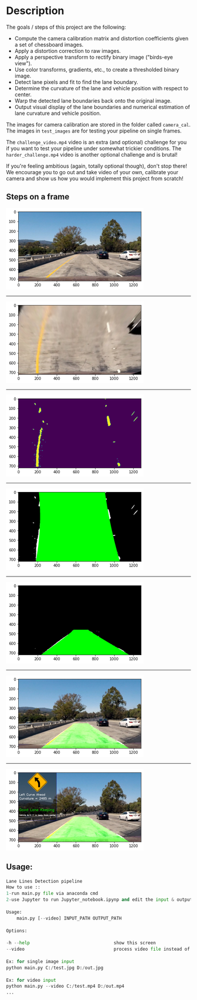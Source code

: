 # Description
The goals / steps of this project are the following:


* Compute the camera calibration matrix and distortion coefficients given a set of chessboard images.
* Apply a distortion correction to raw images.
* Apply a perspective transform to rectify binary image ("birds-eye view").
* Use color transforms, gradients, etc., to create a thresholded binary image.
* Detect lane pixels and fit to find the lane boundary.
* Determine the curvature of the lane and vehicle position with respect to center.
* Warp the detected lane boundaries back onto the original image.
* Output visual display of the lane boundaries and numerical estimation of lane curvature and vehicle position.

The images for camera calibration are stored in the folder called `camera_cal`.  The images in `test_images` are for testing your pipeline on single frames.

The `challenge_video.mp4` video is an extra (and optional) challenge for you if you want to test your pipeline under somewhat trickier conditions.  The `harder_challenge.mp4` video is another optional challenge and is brutal!

If you're feeling ambitious (again, totally optional though), don't stop there!  We encourage you to go out and take video of your own, calibrate your camera and show us how you would implement this project from scratch!
## Steps on a frame
![png](steps_example/1.png)
***********************
![png](steps_example/2.png)
******************
![png](steps_example/3.png)
******************
![png](steps_example/4.png)
******************
![png](steps_example/5.png)
******************
![png](steps_example/6.png)
******************
![png](steps_example/7.png)

## Usage:

```python
Lane Lines Detection pipeline
How to use ::
1-run main.py file via anaconda cmd
2-use Jupyter to run Jupyter_notebook.ipynp and edit the input & output pathes as you like

Usage:
    main.py [--video] INPUT_PATH OUTPUT_PATH 

Options:

-h --help                                show this screen
--video                                  process video file instead of image
            
Ex: for single image input
python main.py C:/test.jpg D:/out.jpg

Ex: for video input
python main.py --video C:/test.mp4 D:/out.mp4                
...


